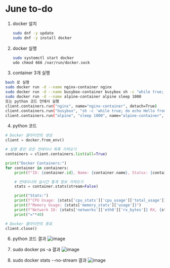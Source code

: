 # June to-do

1. docker 설치
   ```bash
   sudo dnf -y update
   sudo dnf -y install docker
   ```
2. docker 실행
   ```bash
   sudo systemctl start docker
   udo chmod 666 /var/run/docker.sock
   ```
3. container 3개 실행
```bash
bash 로 실행
sudo docker run -d --name nginx-container nginx
sudo docker run -d --name busybox-container busybox sh -c "while true; do echo Hello from Busybox; sleep 3600; done"
sudo docker run -d --name alpine-container alpine sleep 1000
또는 python 코드 안에서 실행
client.containers.run("nginx", name="nginx-container", detach=True)
client.containers.run("busybox", "sh -c 'while true; do echo Hello from Busybox; sleep 3600; done'", name="busybox-container", detach=True)
client.containers.run("alpine", "sleep 1000", name="alpine-container", detach=True)
```
4. python 코드
``` python
# Docker 클라이언트 생성
client = docker.from_env()

# 실행 중인 모든 컨테이너 목록 가져오기
containers = client.containers.list(all=True)

print("Docker Containers:")
for container in containers:
    print(f"ID: {container.id}, Name: {container.name}, Status: {container.status}")

    # 컨테이너의 실시간 통계 정보 가져오기
    stats = container.stats(stream=False)

    print("Stats:")
    print(f"CPU Usage: {stats['cpu_stats']['cpu_usage']['total_usage']}")
    print(f"Memory Usage: {stats['memory_stats']['usage']}")
    print(f"Network IO: {stats['networks']['eth0']['rx_bytes']} RX, {stats['networks']['eth0']['tx_bytes']} TX")
    print("="*40)

# Docker 클라이언트 종료
client.close()
```
6. python 코드 결과
   ![image](https://github.com/user-attachments/assets/736045d7-720e-422b-a0fe-d1ab4c593570)

7. sudo docker ps -a 결과
![image](https://github.com/user-attachments/assets/22d8fb6e-63ae-45ac-b299-bb1edd33e2dd)

8. sudo docker stats --no-stream 결과
![image](https://github.com/user-attachments/assets/7fa87d60-6bfb-433e-9bdf-41253a5f7cbd)
